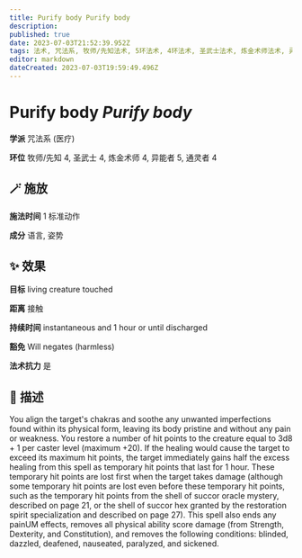 ```yaml
---
title: Purify body Purify body
description: 
published: true
date: 2023-07-03T21:52:39.952Z
tags: 法术, 咒法系, 牧师/先知法术, 5环法术, 4环法术, 圣武士法术, 炼金术师法术, 异能者法术, 通灵者法术, 医疗
editor: markdown
dateCreated: 2023-07-03T19:59:49.496Z
---
```


# **Purify body** *Purify body*

**学派** 咒法系 (医疗) 

**环位** 牧师/先知 4, 圣武士 4, 炼金术师 4, 异能者 5, 通灵者 4

## 🪄 施放

**施法时间** 1 标准动作

**成分** 语言, 姿势

## ✨ 效果 

**目标** living creature touched 

**距离** 接触  

**持续时间** instantaneous and 1 hour or until discharged 

**豁免** Will negates (harmless)

**法术抗力** 是

## 📖 描述

You align the target's chakras and soothe any unwanted imperfections found within its physical form, leaving its body pristine and without any pain or weakness.  You restore a number of hit points to the creature equal to 3d8 + 1 per caster level (maximum +20). If the healing would cause the target to exceed its maximum hit points, the target immediately gains half the excess healing from this spell as temporary hit points that last for 1 hour. These temporary hit points are lost first when the target takes damage (although some temporary hit points are lost even before these temporary hit points, such as the temporary hit points from the shell of succor oracle mystery, described on page 21, or the shell of succor hex granted by the restoration spirit specialization and described on page 27).  This spell also ends any painUM effects, removes all physical ability score damage (from Strength, Dexterity, and Constitution), and removes the following conditions: blinded, dazzled, deafened, nauseated, paralyzed, and sickened.
    